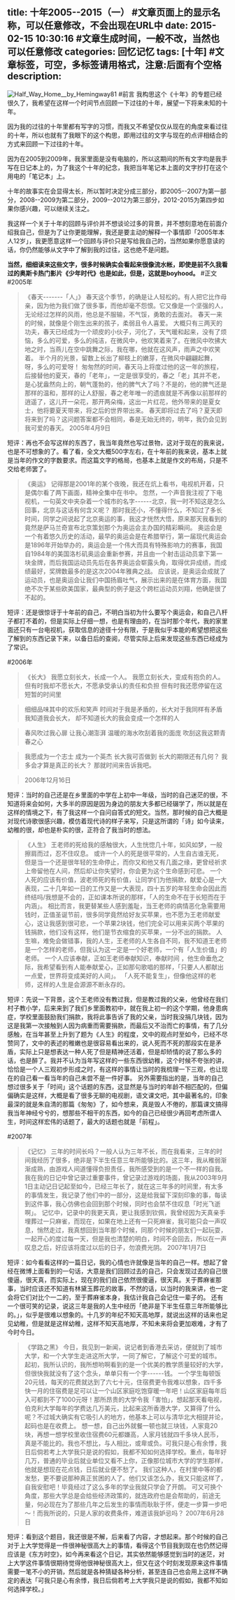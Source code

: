 title: 十年2005--2015（一） #文章页面上的显示名称，可以任意修改，不会出现在URL中
date: 2015-02-15 10:30:16 #文章生成时间，一般不改，当然也可以任意修改
categories: 回忆记忆
tags: [十年] #文章标签，可空，多标签请用格式，注意:后面有个空格
description: 
---

![Half_Way_Home__by_Hemingway81](http://hktkdy.qiniudn.com/_Half_Way_Home__by_Hemingway81.png)
#前言
我构思这个《十年》的专题已经很久了，我希望在这样一个时间节点回顾一下过往的十年，展望一下将来未知的十年。

因为我的过往的十年里都有写字的习惯，而我又不希望仅仅从现在的角度来看过往的十年，所以也就有了我眼下的这个构思，即用过往的文字与现在的点评相结合的方式来回顾一下过往的十年。

因为在2005到2009年，我家里面是没有电脑的，所以这期间的所有文字均是我手写在日记本上的，为了我这个十年的纪念，我把当年笔记本上面的文字抄打在这个用电的「笔记本」上。

十年的故事实在会显得太长，所以暂时决定分成三部分，即2005--2007为第一部分，2008--2009为第二部分，2009--2012为第三部分，2012-2015为第四步如果你感兴趣，可以继续关注之。

我这样一个关于十年的回顾与评价并不想谈论过多的背景，并不想刻意地在前面介绍我自己，但是为了让你更能理解，我还是要主动的解释一个事情即「2005年本人12岁」，我更愿意这样一个回顾与评价只是写给我自己的，当然如果你愿意读的话，你仍然能够从文字中了解到我的过往，这也绝不是问题。
 


**当然，细细读来这些文字，很多时候确实会看起来很像流水帐，即使是前不久我看过的奥斯卡热门影片《少年时代》也是如此，但是，这就是boyhood。**
#正文
#2005年

>《春天-------「人」》
春天这个季节，的确是让人轻松的。有人把它比作母亲，因为他为我们做了很多事，而他却毫不怨恨。它又像是一个坚强的人，无论经过怎样的风雨，他总是不服输，不气馁，勇敢的去面对。
春天一来的时候，就像是个刚生出来的孩子，柔弱且令人喜爱。
大概只有三两天的功夫，春天已经成为一个顽皮的小伙子，河化了，天气暖和起来，没有了烦恼，多么的可爱，多么的纯洁，在微风中，他欢笑着来了。在微风中吹拂大地之时，当燕儿在空中跳舞之际，我在哪，他就在这风声，雨声之中欢笑着。
半个月的光景，留数上长出了柳枝上的嫩芽，在微风中翩翩起舞，呀，多么的可爱呀！
匆匆然的时间，春天马上将度过他的这一年的旅程，后接替他的夏天，春的「老年」，一定是很享受的，春之「老」其并不老，是心犹盎然向上的，朝气蓬勃的，他的脾气大了吗？不是的，他的脾气还是那样的温和，那样的让人舒服，春之老年唯一的遗痕就是不再像以前那样的逍遥了，这儿开一朵花，那开两朵梅，这出一片红花，他外带来的是夏女士，他将要夏天带来，将之后的世界带出来。
春天即将过去了吗？夏天即将来到了吗？这问题答案都不会相同，春是无始无终的，明年，我仍会见到我可爱的春天。
2005年4月9日

短评：再也不会写这样的东西了，我当年竟然也写过景物，这对于现在的我来说，也是不可想象的了。看了看，全文大概500字左右，在十年前的我来说，基本上就是当年的作文的字数要求。而这篇文字的格局，也基本上就是作文的布局，只是不交给老师罢了。
>《奥运》
记得那是2001年的某个夜晚，我还在炕上看书，电视机开着，只是偶尔看了两下画面，精神全集中在书中。
忽然，一个声音我注视了下电视机，一句英文中夹杂着一个城市的名字------北京，我一时不知这是怎么回事，北京与这话有何含义呢？
那时我还小，不懂得什么，不知过了多长时间，同学之间说起了北京奥运的事，我这才恍然大悟，原来那天我看到的竟然是萨马兰奇宣布北京策划那个为奥运会主办国的精彩瞬间。
奥运会是一个有着悠久历史的活动，最早的奥运会是在希腊举行，第一届现代奥运会是1896年开始举办的，奥运会是一个伟大而具有特殊影响力的赛事，我国自1984年的美国洛杉矶奥运会重新参赛，并且由一个射击运动员拿下第一块金牌，而后我国运动员先后在各界奥运会崭露头角，取得优异成绩，而成绩最好，奖牌数最多的是这次2004年雅典之战。
应该说，是奥运会成就了运动员，也是奥运会让我们中国扬眉吐气，展示出来的是在体育方面，我国绝不次于某些欧美国家，最典型的例子是这个跨栏运动员刘翔，他确是很了不起的。

短评：还是很惊讶于十年前的自己，不明白当初为什么要写个奥运会，和自己八杆子都打不着的，但是实际上仔细一想，也是有理由的，在当时那个年代，我的家里面还只有一台电视机，获取信息的途径十分有限，于是我似乎本能的希望想把这些了解到的东西记录下来，以备日后的查阅，尽管实际上后来发现这些东西已经成为了常识。



#2006年
>《长大》
我愿立刻长大，长成一个人。
我愿立刻长大，变成有抱负的人。
但有时我却不愿长大，不愿承受承认的责任和负担
但有时我还愿停留在这短暂的时间里

>细细品味其中的欢乐和笑声
时间对于我是矛盾的，长大对于我同样有矛盾
我知道我会长大，
却不知道长大的我会变成一个怎样的人

>春风吹过我心扉
让我心潮澎湃
温暖的海水吹刮着我的面庞
吹刮这我这颗青春之心

>我愿成为一个志士
成为一个英杰
长大我可否做到
长大的期限还有几何？
我多会才算是真正的长大？
那就时间来告诉我吧。

>2006年12月16日

短评：当时的自己还是在乡里面的中学在上初中一年级，当时的自己迷茫的很，不知道将来会如何，大多半的原因是因为身边的朋友大多都已经辍学了，所以就是在这样的情境之下，有了我这样一个自问自答式的短文。当然，那时候的自己大概是对现代诗歌很感兴趣，模仿着现代诗的样子来写，只是这所谓的「诗」如今读来，幼稚的很，却也是朴实的很，正符合了我当时的想法。

>《人生》
王老师的死给我的感触很大，人生恍惚几十年，如风如梦，一般擦肩而过，忍不住叹息。
或许一个人的死是很平常的，人生自古谁无死，但是当一个还是很年轻的生命停止，而你又和他又有几面之缘，更曾经祈求上帝留他在人间，然后却让你失望时，你会更为这个生命感到可悲。
一个人死的应该有价值，波老师死的有价值，让同学们为他捐款，献爱心是一大表现，二十几年如一日的工作又是一大表现，四十五岁的年轻生命会因此而终结吗/我想是不会的，正如课本所说的那样，「人的生命不在于长短而在于内涵」。
相比而言，我更替某些人感到羞耻，当王老师的病情恶化急需要用钱时，正值圣诞节前，很多同学竟然给好友买苹果，也不愿为王老师献爱心，这让我感到很可悲，一个苹果2块钱，他们完全可以用来买两个苹果的钱捐款，他们没有这样，他们是节衣缩食的买苹果，一分不出的捐款。
人生嘛，难免会做错事，我的人生，王老师的人生各自不同，我不知道王老师是一个怎样的老师，但我认为这一定是一个好老师，一个有「人生价值」的老师。
一个人应该奉献，正如王老师奉献知识，奉献时间 ，他生命垂危之际，我希望看到有人能奉献爱心，正如那句歌唱的那样，「只要人人都献出一点爱，世界将变成美好的人间」。
「人死不能复生」，但像他这样的老师，这样的人生是会源源不断永存的。


短评：先说一下背景，这个王老师没有教过我，但是教过我的父亲，他曾经在我们村子教小学，后来来到了我们乡里面教初中，就在我上初一的这个学期，他身患病症，学校里面鼓励我们捐款，我将此事告诉了我的父亲，当时我没捐几块钱，因为这是我第一次接触到人因为病重而需要捐款，而最后又不治而亡的事情，有了几分感触，在当年甚至上升到了题为《人生》的程度，文中的观点时至如今，已经不尽赞同了，文中的表述的稚嫩也是很容易看出来的，说人死而不死的那段实在是矛盾，实际上只是想表达一种人死了但是精神还活着，但是却矫情的说了那么多的话，也是醉了。我并不认为当年写这样的一些东西很幼稚，这个时候不夸张的讲，恰恰是一个人三观初步形成之时，有这样的事情让当时的我梳理一下三观，也让现在的自己看一看当年的自己未尝不是一件好事。
另外需要指出的是，当年的自己想过很多关于「时间」这个话题的东西，这显然是与当时的年龄不相匹配的，但偏偏确实是这样，大概是看了很多无聊的电视剧，语文课文吧，其中最著名的，印象最深的就是朱自清的那篇《匆匆》了，如今想来，真是毁人不倦的，那篇课文搞得我当年神经兮兮的，想那些不相干的东西，如今的自己已经很少再回考虑所谓人生，时间这样宏伟的话题了，最大的话题也就是「前程」。

#2007年
>《记忆》
三年的时间长吗？一般人认为三年不长，而在我看来，三年的时间我经历了很多，绝非是下半生任意三年所能够比的。这三年，我从稚弱渐渐成熟，由游戏人间道懂得负担责任，我所感受到的是一个不一样的自我。
我在我的日记中曾记录过重要事件，曾记录过游戏的场面，我从2003年9月1日主动记日记起至如今，已经三年长了，就在这三年多的时间里，有太多的事情发生，我记录了他们中的一部分，这是给我留下深刻印象的事，每读到这件事，我心仿佛也会回到那个时候，同时也会禁不住叹息「时光飞逝啊」。
记忆中，记录中的我更天真，更让我感到钦佩，我曾经因为天真亲手埋葬过一只麻雀，而现在，如果在地上还有一只死麻雀，我可能只会一声叹息，悄然走过，我真想回到当年那个时候，同那个时候的朋友们一起玩耍，一起开心的度过每一天，但是我也清楚的明白，时间不会回去，所以在一声叹息之后，好应该将度过以后的日子，勿浪费光阴。
2007年1月7日


短评：如今看看这样的一篇日记，我的心情也许就像是当年的自己一样。想起了曾经在微博上面看到的一句话，大意是我们回顾过去的自己，只会发现过去的自己很傻逼，很天真，而实际上，现在的我们自己依然很傻逼，很天真。关于葬麻雀那事，当时应该还不知道有林黛玉葬花的故事，不然的话，以当时的我来讲，也一定会将它们对比个一二的，至于葬麻雀本身，我估计我自己会记住一辈子的。
还有一个很可笑的记录，说这三年是我的人生中经历「绝非是下半生任意三年所能够比的。」，似乎是很难以想象的。十几岁的年纪不知天高地厚，就说出这样的话来也足见幼稚，但是就是这样幼稚，这样不知天高地厚，不知未来将会更加艰难，才有了今时今日。


>《学路之黑》
今日，我见到一新闻，说记者到香港去采访，便就到了城市大学，和一个大学生走进这所大学，一同了解它，了解这个可爱的城市。
起初，我所认识的，我所想哟啊看到的是一个优美的教学质量较好的大学，但很快我就没有了这个念头，单单只有一个字------钱。
一个学生每顿饭20元钱，每天的花费就达到了六七十元，住宿费更令我难以想象，四千多快一月的住宿费是足可以让一个山区家庭吃饱穿暖一年吧！山区家庭每年后入可都到不了1000元呀！那所昂贵的大学令我「害怕」，想起那天看电视，伯克利大学每年的学费达几万美元，比起来这所香港大学，又算得了什么呢？不过城大确实有它吸引人的地方，他基本上可以与清华北大相提并论，起码也是在收费上。
想一想，自己出外就餐一顿也就三块钱，人家竟20块，再想一想学校里收住宿费60元都嫌高，人家月钱就四千多块人民币，真是不能比的。我也不想比，与人相比，或卑或负。可我只是心有余悸，我日后倘若考上大学我只是说的假如，我都不知如何选择学校。重点，每年好几万，普通的毕业后就业单位又看不上你，正像那位城市大学的学生那样，他就是想现在花点钱，日后就业便不愁了。
我们这种人，在村里中等的都发愁，更不要说那种真正贫困的人了。他们又该怎么办，我又只能这样了，自我安慰吧！毕竟经过了这么多年的学业我就只学会了开朗。
可又可换个角度，那些大学总是会给些经济政策的，就连政府也是会帮助的，前途无量，何必现在为了那些几年之后发生的事情而耿耿于怀，便走一步算一步吧～！而我所说的，只是人家的收费条件，难道该我妒忌吗？
2007年6月28日

短评：看到这个题目，我还很是不解，后来看了内容，才想起来。那个时候的自己对于上大学觉得是一件很神秘很高大上的事情，看得这个节目我到现在也仍然记得应该是《东方时空》，如今再来看这个日记，其实依然能够感觉到当时的迷茫，对上大学这件事情很期待觉得他很神秘很高大上，但又在这个时刻发现原来这件事情需要一笔不小的开销，然后就是各种猜疑各种分析，甚至连自己也会用上这样不确定的表达「可我只是心有余悸，我日后倘若考上大学我只是说的假如，我都不知如何选择学校。」

